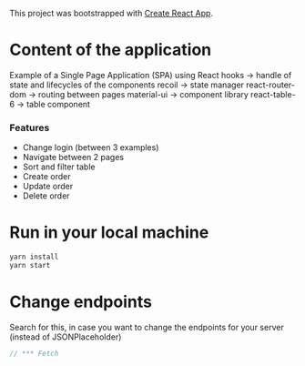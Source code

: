 This project was bootstrapped with [Create React App](https://github.com/facebook/create-react-app).

# Content of the application

Example of a Single Page Application (SPA) using React
hooks -> handle of state and lifecycles of the components
recoil -> state manager
react-router-dom -> routing between pages
material-ui -> component library
react-table-6 -> table component

### Features

- Change login (between 3 examples)
- Navigate between 2 pages
- Sort and filter table
- Create order
- Update order
- Delete order

# Run in your local machine

```bash
yarn install
yarn start
```

# Change endpoints

Search for this, in case you want to change the endpoints for your server (instead of JSONPlaceholder)

```js
// *** Fetch
```
